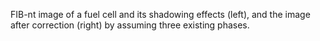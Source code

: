 FIB-nt image of a fuel cell and its shadowing effects (left), and the image after correction (right) by assuming three existing phases.
